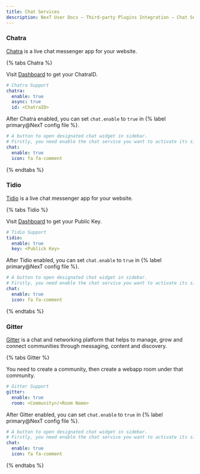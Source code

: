 ```yaml
---
title: Chat Services
description: NexT User Docs – Third-party Plugins Integration – Chat Services
---
```


### Chatra

[Chatra](https://chatra.com) is a live chat messenger app for your website.

{% tabs Chatra %}
<!-- tab Enable Chatra → -->
Visit [Dashboard](https://app.chatra.io/settings/general) to get your ChatraID.

```yml NexT config file
# Chatra Support
chatra:
  enable: true
  async: true
  id: <ChatraID>
```

<!-- endtab -->

<!-- tab Activate sidebar button -->
After Chatra enabled, you can set `chat.enable` to `true` in {% label primary@NexT config file %}.

```yml NexT config file
# A button to open designated chat widget in sidebar.
# Firstly, you need enable the chat service you want to activate its sidebar button.
chat:
  enable: true
  icon: fa fa-comment
```
<!-- endtab -->
{% endtabs %}

### Tidio

[Tidio](https://www.tidio.com/) is a live chat messenger app for your website.

{% tabs Tidio %}
<!-- tab Enable Tidio → -->
Visit [Dashboard](https://www.tidio.com/panel/dashboard) to get your Public Key.

```yml NexT config file
# Tidio Support
tidio:
  enable: true
  key: <Publick Key>
```

<!-- endtab -->

<!-- tab Activate sidebar button -->
After Tidio enabled, you can set `chat.enable` to `true` in {% label primary@NexT config file %}.

```yml NexT config file
# A button to open designated chat widget in sidebar.
# Firstly, you need enable the chat service you want to activate its sidebar button.
chat:
  enable: true
  icon: fa fa-comment
```
<!-- endtab -->
{% endtabs %}

### Gitter

[Gitter](https://gitter.im) is a chat and networking platform that helps to manage, grow and connect communities through messaging, content and discovery.

{% tabs Gitter %}
<!-- tab Enable Gitter → -->
You need to create a community, then create a webapp room under that community.

```yml NexT config file
# Gitter Support
gitter:
  enable: true
  room: <Community>/<Room Name>
```

<!-- endtab -->

<!-- tab Activate sidebar button -->
After Gitter enabled, you can set `chat.enable` to `true` in {% label primary@NexT config file %}.

```yml NexT config file
# A button to open designated chat widget in sidebar.
# Firstly, you need enable the chat service you want to activate its sidebar button.
chat:
  enable: true
  icon: fa fa-comment
```
<!-- endtab -->
{% endtabs %}
